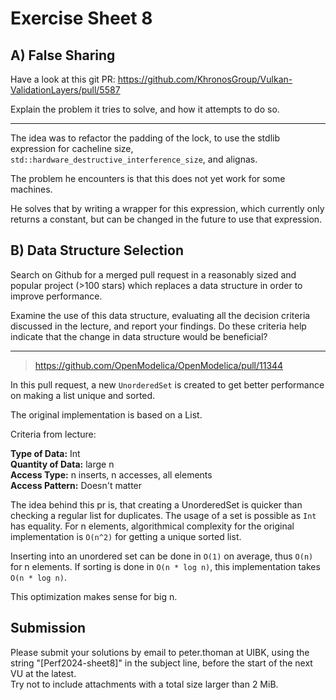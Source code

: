 Exercise Sheet 8
================

A) False Sharing
----------------

Have a look at this git PR:
https://github.com/KhronosGroup/Vulkan-ValidationLayers/pull/5587

Explain the problem it tries to solve, and how it attempts to do so.

---

The idea was to refactor the padding of the lock, to use the stdlib expression for cacheline size, `std::hardware_destructive_interference_size`, and alignas.

The problem he encounters is that this does not yet work for some machines. 

He solves that by writing a wrapper for this expression, which currently only returns a constant, but can be changed in the future to use that expression.

B) Data Structure Selection
---------------------------

Search on Github for a merged pull request in a reasonably sized and popular project (>100 stars) which replaces a data structure in order to improve performance.

Examine the use of this data structure, evaluating all the decision criteria discussed in the lecture, and report your findings.
Do these criteria help indicate that the change in data structure would be beneficial?

---

> https://github.com/OpenModelica/OpenModelica/pull/11344

In this pull request, a new `UnorderedSet` is created to get better performance on making a list unique and sorted.

The original implementation is based on a List.

Criteria from lecture:

**Type of Data:** Int  
**Quantity of Data:** large n  
**Access Type:** n inserts, n accesses, all elements  
**Access Pattern:** Doesn't matter 

The idea behind this pr is, that creating a UnorderedSet is quicker than checking a regular list for duplicates. 
The usage of a set is possible as `Int` has equality. 
For n elements, algorithmical complexity for the original implementation is `O(n^2)` for getting a unique sorted list. 

Inserting into an unordered set can be done in `O(1)` on average, thus `O(n)` for n elements. If sorting is done in `O(n * log n)`, this implementation takes `O(n * log n)`.

This optimization makes sense for big n.

Submission
----------
Please submit your solutions by email to peter.thoman at UIBK, using the string "[Perf2024-sheet8]" in the subject line, before the start of the next VU at the latest.  
Try not to include attachments with a total size larger than 2 MiB.
